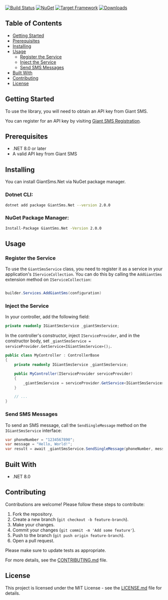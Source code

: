 

[![Build Status](https://github.com/benaduo/GiantSms.Net/actions/workflows/dotnet.yml/badge.svg)](https://github.com/benaduo/GiantSms.Net/actions)
[![NuGet](https://img.shields.io/nuget/v/GiantSms.Net.svg)](https://www.nuget.org/packages/GiantSms.Net)
[![Target Framework](https://img.shields.io/badge/Target%20Framework-.NET%208.0-blue.svg)](https://dotnet.microsoft.com/download/dotnet/8.0)
[![Downloads](https://img.shields.io/nuget/dt/GiantSms.Net.svg)](https://www.nuget.org/packages/GiantSms.Net)

## Table of Contents
- [Getting Started](#getting-started)
- [Prerequisites](#prerequisites)
- [Installing](#installing)
- [Usage](#usage)
  - [Register the Service](#register-the-service)
  - [Inject the Service](#inject-the-service)
  - [Send SMS Messages](#send-sms-messages)
- [Built With](#built-with)
- [Contributing](#contributing)
- [License](#license)


## Getting Started
To use the library, you will need to obtain an API key from Giant SMS. 

You can register for an API key by visiting [Giant SMS Registration](https://app.giantsms.com/register).

## Prerequisites
- .NET 8.0 or later
- A valid API key from Giant SMS

## Installing
You can install GiantSms.Net via NuGet package manager.

### Dotnet CLI:
```bash
dotnet add package GiantSms.Net --version 2.0.0
```

### NuGet Package Manager:
```bash
Install-Package GiantSms.Net -Version 2.0.0
```

## Usage
### Register the Service
To use the `GiantSmsService` class, you need to register it as a service in your application's `IServiceCollection`. You can do this by calling the `AddGiantSms` extension method on `IServiceCollection`:

```csharp

builder.Services.AddGiantSms(configuration)

```

### Inject the Service
In your controller, add the following field:

```csharp
private readonly IGiantSmsService _giantSmsService;
```

In the controller's constructor, inject `IServiceProvider`, and in the constructor body, set `_giantSmsService = serviceProvider.GetService<IGiantSmsService>();`.

```csharp
public class MyController : ControllerBase
{
    private readonly IGiantSmsService _giantSmsService;

    public MyController(IServiceProvider serviceProvider)
    {
        _giantSmsService = serviceProvider.GetService<IGiantSmsService>();
    }

    // ...
}
``` 

### Send SMS Messages
To send an SMS message, call the `SendSingleMessage` method on the `IGiantSmsService` interface:

```csharp
var phoneNumber = "1234567890";
var message = "Hello, World!";
var result = await _giantSmsService.SendSingleMessage(phoneNumber, message);
```

## Built With
- .NET 8.0


## Contributing
Contributions are welcome! Please follow these steps to contribute:

1. Fork the repository.
2. Create a new branch (`git checkout -b feature-branch`).
3. Make your changes.
4. Commit your changes (`git commit -m 'Add some feature'`).
5. Push to the branch (`git push origin feature-branch`).
6. Open a pull request.

Please make sure to update tests as appropriate.

For more details, see the [CONTRIBUTING.md](CONTRIBUTING.md) file.


## License
This project is licensed under the MIT License - see the [LICENSE.md](LICENSE.md) file for details.


